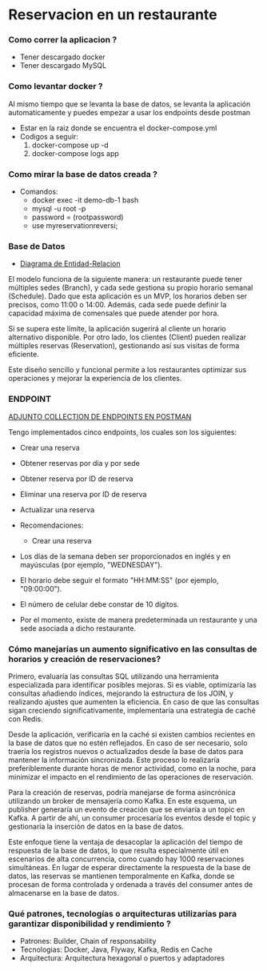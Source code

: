 # Reservacion en un restaurante

### Como correr la aplicacion ?

* Tener descargado docker
* Tener descargado MySQL

### Como levantar docker ?
Al mismo tiempo que se levanta la base de datos, se levanta la aplicación automaticamente y puedes empezar a usar los endpoints desde postman

* Estar en la raiz donde se encuentra el docker-compose.yml
* Codigos a seguir:
  1.  docker-compose up -d
  2. docker-compose logs app

### Como mirar la base de datos creada ?
* Comandos:
  * docker exec -it demo-db-1 bash
  * mysql -u root -p
  * password = (rootpassword)
  * use myreservationreversi;

### Base de Datos

* [Diagrama de Entidad-Relacion](https://lucid.app/lucidchart/bbe20ef9-2a28-4597-9d03-6c64aaaa6010/edit?viewport_loc=1145%2C54%2C2249%2C1056%2C0_0&invitationId=inv_d15327f6-1118-45c7-9483-ade9bd8b8331)

El modelo funciona de la siguiente manera: un restaurante puede tener múltiples sedes (Branch), y cada sede gestiona su propio horario semanal (Schedule). Dado que esta aplicación es un MVP, los horarios deben ser precisos, como 11:00 o 14:00. Además, cada sede puede definir la capacidad máxima de comensales que puede atender por hora.

Si se supera este límite, la aplicación sugerirá al cliente un horario alternativo disponible. Por otro lado, los clientes (Client) pueden realizar múltiples reservas (Reservation), gestionando así sus visitas de forma eficiente.

Este diseño sencillo y funcional permite a los restaurantes optimizar sus operaciones y mejorar la experiencia de los clientes.     


### ENDPOINT
[ADJUNTO COLLECTION DE ENDPOINTS EN POSTMAN](https://drive.google.com/file/d/1lwx3m19aM591Qwg5LQ_kXR73nx6hwTHT/view?usp=drive_link)

Tengo implementados cinco endpoints, los cuales son los siguientes:

* Crear una reserva
* Obtener reservas por día y por sede
* Obtener reserva por ID de reserva
* Eliminar una reserva por ID de reserva
* Actualizar una reserva


* Recomendaciones:
  * Crear una reserva


* Los días de la semana deben ser proporcionados en inglés y en mayúsculas (por ejemplo, "WEDNESDAY").

* El horario debe seguir el formato "HH:MM:SS" (por ejemplo, "09:00:00").
  
* El número de celular debe constar de 10 dígitos.
  
* Por el momento, existe de manera predeterminada un restaurante y una sede asociada a dicho restaurante.


### Cómo manejarías un aumento significativo en las consultas de horarios y creación de reservaciones?

Primero, evaluaría las consultas SQL utilizando una herramienta especializada para identificar posibles mejoras. Si es viable, optimizaría las consultas añadiendo índices, mejorando la estructura de los JOIN, y realizando ajustes que aumenten la eficiencia. En caso de que las consultas sigan creciendo significativamente, implementaría una estrategia de caché con Redis.

Desde la aplicación, verificaría en la caché si existen cambios recientes en la base de datos que no estén reflejados. En caso de ser necesario, solo traería los registros nuevos o actualizados desde la base de datos para mantener la información sincronizada. Este proceso lo realizaría preferiblemente durante horas de menor actividad, como en la noche, para minimizar el impacto en el rendimiento de las operaciones de reservación.

Para la creación de reservas, podría manejarse de forma asincrónica utilizando un broker de mensajería como Kafka. En este esquema, un publisher generaría un evento de creación que se enviaría a un topic en Kafka. A partir de ahí, un consumer procesaría los eventos desde el topic y gestionaría la inserción de datos en la base de datos.

Este enfoque tiene la ventaja de desacoplar la aplicación del tiempo de respuesta de la base de datos, lo que resulta especialmente útil en escenarios de alta concurrencia, como cuando hay 1000 reservaciones simultáneas. En lugar de esperar directamente la respuesta de la base de datos, las reservas se mantienen temporalmente en Kafka, donde se procesan de forma controlada y ordenada a través del consumer antes de almacenarse en la base de datos.

### Qué patrones, tecnologías o arquitecturas utilizarías para garantizar disponibilidad y rendimiento ? 

* Patrones: Builder, Chain of responsability
* Tecnologias: Docker, Java, Flyway, Kafka, Redis en Cache
* Arquitectura: Arquitectura hexagonal o puertos y adaptadores